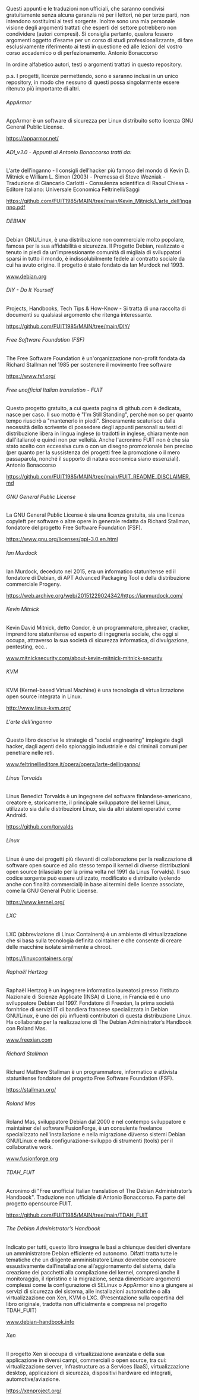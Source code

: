 Questi appunti e le traduzioni non ufficiali, che saranno condivisi gratuitamente senza alcuna garanzia né per i lettori, né per terze parti, non intendono sostituirsi ai testi sorgente. Inoltre sono una mia personale visione degli argomenti trattati che esperti del settore potrebbero non condividere (autori compresi). Si consiglia pertanto, qualora fossero argomenti oggetto d’esame per un corso di studi professionalizzante, di fare esclusivamente riferimento ai testi in questione ed alle lezioni del vostro corso accademico o di perfezionamento. Antonio Bonaccorso 


In ordine alfabetico autori, testi o argomenti trattati in questo repository. 

p.s. I progetti, licenze permettendo, sono e saranno inclusi in un unico repository, in modo che nessuno di questi possa singolarmente essere ritenuto più importante di altri. 

###### AppArmor

AppArmor è un software di sicurezza per Linux distribuito sotto licenza GNU General Public License.

https://apparmor.net/

###### ADI_v.1.0 - Appunti di Antonio Bonaccorso tratti da:

L’arte dell’inganno - I consigli dell’hacker più famoso del mondo di Kevin D. Mitnick e William L. Simon (2003) - Premessa di Steve Wozniak - Traduzione di Giancarlo Carlotti - Consulenza scientifica di Raoul Chiesa - Editore Italiano: Universale Economica Feltrinelli/Saggi

https://github.com/FUIT1985/MAIN/tree/main/Kevin_Mitnick/L’arte_dell’inganno.pdf

###### DEBIAN

Debian GNU/Linux, è una distribuzione non commerciale molto popolare, famosa per la sua affidabilità e 
sicurezza. Il Progetto Debian, realizzato e tenuto in piedi da un’impressionante comunità di migliaia di 
sviluppatori sparsi in tutto il mondo, è indissolubilmente fedele al contratto sociale da cui ha avuto 
origine. Il progetto è stato fondato da Ian Murdock nel 1993. 

www.debian.org

###### DIY - Do It Yourself

Projects, Handbooks, Tech Tips & How-Know - Si tratta di una raccolta di documenti su qualsiasi argomento che ritenga interessante. 

https://github.com/FUIT1985/MAIN/tree/main/DIY/

###### Free Software Foundation (FSF) 

The Free Software Foundation è un'organizzazione non-profit fondata da Richard Stallman nel 1985 per sostenere il movimento free software

https://www.fsf.org/

###### Free unofficial Italian translation - FUIT

Questo progetto gratuito, a cui questa pagina di github.com è dedicata, nasce per caso. Il suo motto è "I'm Still Standing", perché non so per quanto tempo riuscirò a "mantenerlo in piedi". Sinceramente scaturisce dalla necessità dello scrivente di possedere degli appunti personali su testi di distribuzione libera in lingua inglese (o tradotti in inglese, chiaramente non dall'italiano) e quindi non per velleità. Anche l'acronimo FUIT non è che sia stato scelto con eccessiva cura o con un disegno promozionale ben preciso (per quanto per la sussistenza dei progetti free la promozione o il mero passaparola, nonché il supporto di natura economica siano essenziali). Antonio Bonaccorso 

https://github.com/FUIT1985/MAIN/tree/main/FUIT_README_DISCLAIMER.md

###### GNU General Public License

La GNU General Public License è sia una licenza gratuita, sia una licenza copyleft per software o altre opere in generale redatta da Richard Stallman, fondatore del progetto Free Software Foundation (FSF). 

https://www.gnu.org/licenses/gpl-3.0.en.html

###### Ian Murdock

Ian Murdock, deceduto nel 2015, era un informatico statunitense ed il fondatore di Debian, di APT Advanced Packaging Tool e della distribuzione commerciale Progeny.

https://web.archive.org/web/20151229024342/https://ianmurdock.com/

###### Kevin Mitnick

Kevin David Mitnick, detto Condor, è un programmatore, phreaker, cracker, imprenditore statunitense ed esperto di ingegneria sociale, che oggi si occupa, attraverso la sua società di sicurezza informatica, di divulgazione, pentesting, ecc..

www.mitnicksecurity.com/about-kevin-mitnick-mitnick-security

###### KVM

KVM (Kernel-based Virtual Machine) è una tecnologia di virtualizzazione open source integrata in Linux. 

http://www.linux-kvm.org/

###### L'arte dell'inganno

Questo libro descrive le strategie di "social engineering" impiegate dagli hacker, dagli agenti dello spionaggio industriale e dai criminali comuni per penetrare nelle reti.

www.feltrinellieditore.it/opera/opera/larte-dellinganno/

###### Linus Torvalds

Linus Benedict Torvalds è un ingegnere del software finlandese-americano, creatore e, storicamente, il principale sviluppatore del kernel Linux, utilizzato sia dalle distribuzioni Linux, sia da altri sistemi operativi come Android.

https://github.com/torvalds

###### Linux

Linux è uno dei progetti più rilevanti di collaborazione per la realizzazione di software open source ed allo stesso tempo il kernel di diverse distribuzioni open source (rilasciato per la prima volta nel 1991 da Linus Torvalds). Il suo codice sorgente può essere utilizzato, modificato e distribuito (volendo anche con finalità commerciali) in base ai termini delle licenze associate, come la GNU General Public License.

https://www.kernel.org/

###### LXC

LXC (abbreviazione di Linux Containers) è un ambiente di virtualizzazione che si basa sulla tecnologia definita cointainer e che consente di creare delle macchine isolate similmente a chroot. 

https://linuxcontainers.org/

###### Raphaël Hertzog

Raphaël Hertzog è un ingegnere informatico laureatosi presso l’Istituto Nazionale di Scienze Applicate (INSA) di Lione, in 
Francia ed è uno sviluppatore Debian dal 1997. Fondatore di Freexian, la prima società fornitrice di servizi IT di 
bandiera francese specializzata in Debian GNU/Linux, è uno dei più influenti contributori di questa distribuzione Linux.
Ha collaborato per la realizzazione di The Debian Administrator’s Handbook con Roland Mas.  


www.freexian.com




###### Richard Stallman

Richard Matthew Stallman è un programmatore, informatico e attivista statunitense fondatore del progetto Free Software Foundation (FSF).

https://stallman.org/

###### Roland Mas

Roland Mas, sviluppatore Debian dal 2000 e nel contempo sviluppatore e maintainer del software FusionForge, è un consulente freelance specializzato nell'installazione e nella migrazione di/verso sistemi Debian GNU/Linux e nella configurazione-sviluppo di strumenti (tools) per il collaborative work.

www.fusionforge.org

###### TDAH_FUIT

Acronimo di "Free unofficial Italian translation of The Debian Administrator’s Handbook". Traduzione non ufficiale di Antonio Bonaccorso. Fa parte del progetto opensource FUIT.

https://github.com/FUIT1985/MAIN/tree/main/TDAH_FUIT

###### The Debian Administrator’s Handbook 

Indicato per tutti, questo libro insegna le basi a chiunque desideri diventare un amministratore Debian efficiente ed autonomo. Difatti tratta tutte le tematiche che un diligente amministratore Linux dovrebbe conoscere esaustivamente dall’installazione all’aggiornamento del sistema, dalla creazione dei pacchetti alla compilazione del kernel, compresi anche il monitoraggio, il ripristino e la migrazione, senza dimenticare argomenti complessi come la configurazione di SELinux o AppArmor sino a giungere ai servizi di sicurezza del sistema, alle installazioni automatiche o alla virtualizzazione con Xen, KVM o LXC. (Presentazione sulla copertina del libro originale, tradotta non ufficialmente e compresa nel progetto TDAH_FUIT) 

www.debian-handbook.info

###### Xen

Il progetto Xen si occupa di virtualizzazione avanzata e della sua applicazione in diversi campi, commerciali o open source, tra cui: virtualizzazione server, Infrastructure as a Services (IaaS), virtualizzazione desktop, applicazioni di sicurezza, dispositivi hardware ed integrati, automotive/aviazione.
 
https://xenproject.org/






 

 

 

 




 
  
 
   
 
 


